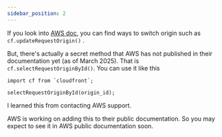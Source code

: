 ```yaml
---
sidebar_position: 2
---
```


If you look into [AWS doc](https://docs.aws.amazon.com/AmazonCloudFront/latest/DeveloperGuide/helper-functions-origin-modification.html), you can find ways to switch origin such as `cf.updateRequestOrigin()` .

But, there's actually a secret method that AWS has not published in their documentation yet (as of March 2025). That is `cf.selectRequestOriginById()`. You can use it like this

```
import cf from `cloudfront`;

selectRequestOriginById(origin_id);
```

I learned this from contacting AWS support.

AWS is working on adding this to their public documentation. So you may expect to see it in AWS public documentation soon.


